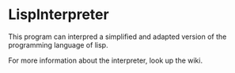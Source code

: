 # LispInterpreter
This program can interpred a simplified and adapted version of the programming language of lisp.

For more information about the interpreter, look up the wiki.
